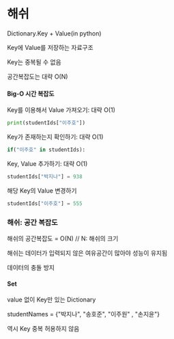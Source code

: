 # 해쉬

Dictionary.Key + Value(in python)

Key에 Value를 저장하는 자료구조



Key는 중복될 수 없음

공간복잡도는 대략 O(N)



#### Big-O 시간 복잡도

Key를 이용해서 Value 가져오기: 대략 O(1)

```python
print(studentIds["이주호"])
```



Key가 존재하는지 확인하기: 대략 O(1)

```python
if("이주호" in studentIds):
```



Key, Value 추가하기: 대략 O(1)

```python
studentIds["박지나"] = 938
```



해당 Key의 Value 변경하기

```python
studentIds["이주호"] = 555
```



### 해쉬: 공간 복잡도

해쉬의 공간복잡도 = O(N)      // N: 해쉬의 크기

해쉬는 데이터가 입력되지 않은 여유공간이 많아야 성능이 유지됨

데이터의 충돌 방지



#### Set

value 없이 Key만 있는 Dictionary

studentNames = {"박지나", "송호준", "이주원" , "손지윤"}

역시 Key 중복 허용하지 않음